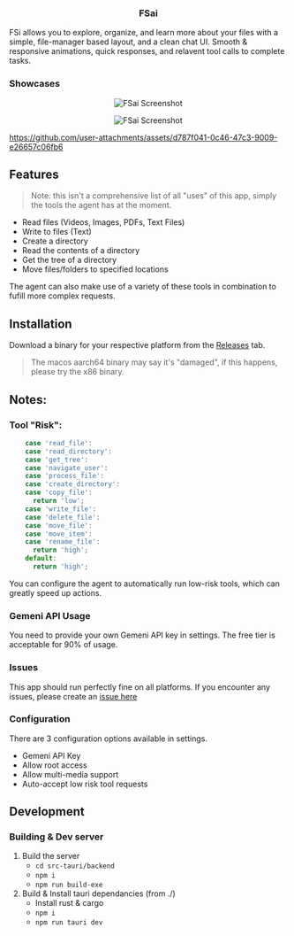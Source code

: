 <h3 align="center">
    <strong>FSai</strong>
</h3>

FSi allows you to explore, organize, and learn more about your files with a simple, file-manager based layout, and a clean chat UI. Smooth & responsive animations, quick responses, and relavent tool calls to complete tasks. 

### Showcases

<p align="center">
    <img src="https://play.maple.music/SMS/uploads/Screenshot%202025-06-27%20170802.png" alt="FSai Screenshot">
</p>


<p align="center">
    <img src="https://play.maple.music/SMS/uploads/Screenshot%202025-06-27%20170908.png" alt="FSai Screenshot">
</p>

https://github.com/user-attachments/assets/d787f041-0c46-47c3-9009-e26657c06fb6

## Features
> Note: this isn't a comprehensive list of all "uses" of this app, simply the tools the agent has at the moment.

- Read files (Videos, Images, PDFs, Text Files)
- Write to files (Text)
- Create a directory
- Read the contents of a directory
- Get the tree of a directory
- Move files/folders to specified locations

The agent can also make use of a variety of these tools in combination to fufill more complex requests.

## Installation

Download a binary for your respective platform from the [Releases](https://github.com/Cattn/FSai/releases/latest) tab.
> The macos aarch64 binary may say it's "damaged", if this happens, please try the x86 binary.

## Notes:

### Tool "Risk":
```js
    case 'read_file':
    case 'read_directory':
    case 'get_tree':
    case 'navigate_user':
    case 'process_file':
    case 'create_directory':
    case 'copy_file':
      return 'low';
    case 'write_file':
    case 'delete_file':
    case 'move_file':
    case 'move_item':
    case 'rename_file':
      return 'high';
    default:
      return 'high';
```
You can configure the agent to automatically run low-risk tools, which can greatly speed up actions.


### Gemeni API Usage
You need to provide your own Gemeni API key in settings. The free tier is acceptable for 90% of usage. 

### Issues
This app should run perfectly fine on all platforms. If you encounter any issues, please create an [issue here](https://github.com/Cattn/FSai/issues/new)

### Configuration

There are 3 configuration options available in settings. 
- Gemeni API Key
- Allow root access
- Allow multi-media support
- Auto-accept low risk tool requests

## Development 

### Building & Dev server

1. Build the server
    - ``cd src-tauri/backend``
    - ``npm i``
    - ``npm run build-exe``
2. Build & Install tauri dependancies (from ./)
    - Install rust & cargo
    - ``npm i``
    - ``npm run tauri dev``
